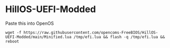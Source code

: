 # HillOS-UEFI-Modded

Paste this into OpenOS

	wget -f https://raw.githubusercontent.com/opencoms-FreeBIOS/HillOS-UEFI-Modded/main/Minified.lua /tmp/efi.lua && flash -q /tmp/efi.lua && reboot

